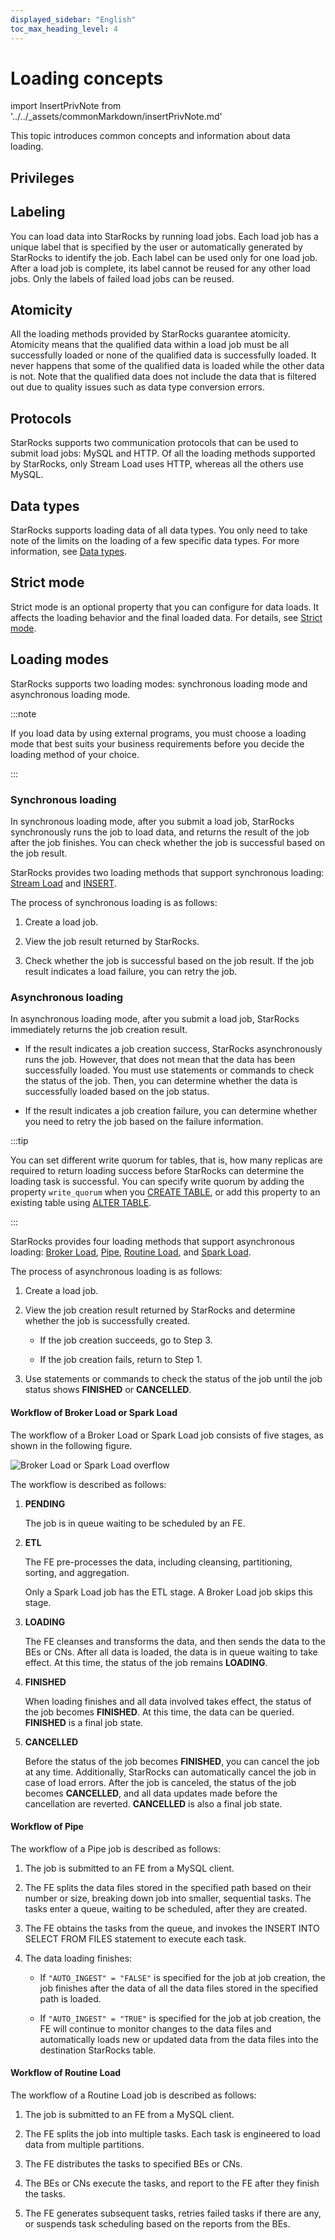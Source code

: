 ```yaml
---
displayed_sidebar: "English"
toc_max_heading_level: 4
---
```


# Loading concepts

import InsertPrivNote from '../../_assets/commonMarkdown/insertPrivNote.md'

This topic introduces common concepts and information about data loading.

## Privileges

<InsertPrivNote />

## Labeling

You can load data into StarRocks by running load jobs. Each load job has a unique label that is specified by the user or automatically generated by StarRocks to identify the job. Each label can be used only for one load job. After a load job is complete, its label cannot be reused for any other load jobs. Only the labels of failed load jobs can be reused.

## Atomicity

All the loading methods provided by StarRocks guarantee atomicity. Atomicity means that the qualified data within a load job must be all successfully loaded or none of the qualified data is successfully loaded. It never happens that some of the qualified data is loaded while the other data is not. Note that the qualified data does not include the data that is filtered out due to quality issues such as data type conversion errors.

## Protocols

StarRocks supports two communication protocols that can be used to submit load jobs: MySQL and HTTP. Of all the loading methods supported by StarRocks, only Stream Load uses HTTP, whereas all the others use MySQL.

## Data types

StarRocks supports loading data of all data types. You only need to take note of the limits on the loading of a few specific data types. For more information, see [Data types](../../sql-reference/data-types/README.md).

## Strict mode

Strict mode is an optional property that you can configure for data loads. It affects the loading behavior and the final loaded data. For details, see [Strict mode](../load_concept/strict_mode.md).

## Loading modes

StarRocks supports two loading modes: synchronous loading mode and asynchronous loading mode.

:::note

If you load data by using external programs, you must choose a loading mode that best suits your business requirements before you decide the loading method of your choice.

:::

### Synchronous loading

In synchronous loading mode, after you submit a load job, StarRocks synchronously runs the job to load data, and returns the result of the job after the job finishes. You can check whether the job is successful based on the job result.

StarRocks provides two loading methods that support synchronous loading: [Stream Load](../StreamLoad.md) and [INSERT](../InsertInto.md).

The process of synchronous loading is as follows:

1. Create a load job.

2. View the job result returned by StarRocks.

3. Check whether the job is successful based on the job result. If the job result indicates a load failure, you can retry the job.

### Asynchronous loading

In asynchronous loading mode, after you submit a load job, StarRocks immediately returns the job creation result.

- If the result indicates a job creation success, StarRocks asynchronously runs the job. However, that does not mean that the data has been successfully loaded. You must use statements or commands to check the status of the job. Then, you can determine whether the data is successfully loaded based on the job status.

- If the result indicates a job creation failure, you can determine whether you need to retry the job based on the failure information.

:::tip

You can set different write quorum for tables, that is, how many replicas are required to return loading success before StarRocks can determine the loading task is successful. You can specify write quorum by adding the property `write_quorum` when you [CREATE TABLE](../../sql-reference/sql-statements/data-definition/CREATE_TABLE.md), or add this property to an existing table using [ALTER TABLE](../../sql-reference/sql-statements/data-definition/ALTER_TABLE.md).

:::

StarRocks provides four loading methods that support asynchronous loading: [Broker Load](../../sql-reference/sql-statements/loading_unloading/BROKER_LOAD.md), [Pipe](../../sql-reference/sql-statements/data-manipulation/CREATE_PIPE.md), [Routine Load](../../sql-reference/sql-statements/loading_unloading/routine_load/CREATE_ROUTINE_LOAD.md), and [Spark Load](../../sql-reference/sql-statements/loading_unloading/SPARK_LOAD.md).

The process of asynchronous loading is as follows:

1. Create a load job.

2. View the job creation result returned by StarRocks and determine whether the job is successfully created.

   - If the job creation succeeds, go to Step 3.

   - If the job creation fails, return to Step 1.

3. Use statements or commands to check the status of the job until the job status shows **FINISHED** or **CANCELLED**.

#### Workflow of Broker Load or Spark Load

The workflow of a Broker Load or Spark Load job consists of five stages, as shown in the following figure.

![Broker Load or Spark Load overflow](../../_assets/4.1-1.png)

The workflow is described as follows:

1. **PENDING**

   The job is in queue waiting to be scheduled by an FE.

2. **ETL**

   The FE pre-processes the data, including cleansing, partitioning, sorting, and aggregation.

   Only a Spark Load job has the ETL stage. A Broker Load job skips this stage.

3. **LOADING**

   The FE cleanses and transforms the data, and then sends the data to the BEs or CNs. After all data is loaded, the data is in queue waiting to take effect. At this time, the status of the job remains **LOADING**.

4. **FINISHED**

   When loading finishes and all data involved takes effect, the status of the job becomes **FINISHED**. At this time, the data can be queried. **FINISHED** is a final job state.

5. **CANCELLED**

   Before the status of the job becomes **FINISHED**, you can cancel the job at any time. Additionally, StarRocks can automatically cancel the job in case of load errors. After the job is canceled, the status of the job becomes **CANCELLED**, and all data updates made before the cancellation are reverted. **CANCELLED** is also a final job state.

#### Workflow of Pipe

The workflow of a Pipe job is described as follows:

1. The job is submitted to an FE from a MySQL client.

2. The FE splits the data files stored in the specified path based on their number or size, breaking down job into smaller, sequential tasks. The tasks enter a queue, waiting to be scheduled, after they are created.

3. The FE obtains the tasks from the queue, and invokes the INSERT INTO SELECT FROM FILES statement to execute each task.

4. The data loading finishes:

   - If `"AUTO_INGEST" = "FALSE"` is specified for the job at job creation, the job finishes after the data of all the data files stored in the specified path is loaded.

   - If `"AUTO_INGEST" = "TRUE"` is specified for the job at job creation, the FE will continue to monitor changes to the data files and automatically loads new or updated data from the data files into the destination StarRocks table.

#### Workflow of Routine Load

The workflow of a Routine Load job is described as follows:

1. The job is submitted to an FE from a MySQL client.

2. The FE splits the job into multiple tasks. Each task is engineered to load data from multiple partitions.

3. The FE distributes the tasks to specified BEs or CNs.

4. The BEs or CNs execute the tasks, and report to the FE after they finish the tasks.

5. The FE generates subsequent tasks, retries failed tasks if there are any, or suspends task scheduling based on the reports from the BEs.
